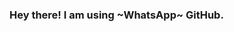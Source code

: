 ### Hey there! I am using ~WhatsApp~ GitHub.

<!--I make things in C# using my own graphics tools built ontop of the [Raylib Library](https://raylib.com/). I may switch to my own openTK/openGL based library at some point but then again Raylib is very convenient.-->
